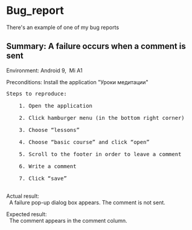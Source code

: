 # Bug_report
There's an example of one of my bug reports

## Summary: A failure occurs when a comment is sent    
Environment: Android 9,  Mi A1  

Preconditions: Install the application "Уроки медитации"

<pre>Steps to reproduce:</br> 
    1. Open the application</br> 
    2. Click hamburger menu (in the bottom right corner)</br>  
    3. Choose “lessons”</br>  
    4. Choose “basic course” and click “open”</br>  
    5. Scroll to the footer in order to leave a comment</br>  
    6. Write a comment</br>  
    7. Click “save”</br> 
</pre>
    
Actual result:</br>  
A failure pop-up dialog box appears. The comment is not sent.</br> 

Expected result:</br>  
The comment appears in the comment column.
